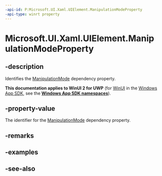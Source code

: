 ```yaml
---
-api-id: P:Microsoft.UI.Xaml.UIElement.ManipulationModeProperty
-api-type: winrt property
---
```


<!-- Property syntax
public Windows.UI.Xaml.DependencyProperty ManipulationModeProperty { get; }
-->

# Microsoft.UI.Xaml.UIElement.ManipulationModeProperty

## -description
Identifies the [ManipulationMode](uielement_manipulationmode.md) dependency property.

**This documentation applies to WinUI 2 for UWP** (for [WinUI](/windows/apps/winui/winui3/) in the [Windows App SDK](/windows/apps/windows-app-sdk/), see the **[Windows App SDK namespaces](/windows/windows-app-sdk/api/winrt/)**).

## -property-value
The identifier for the [ManipulationMode](uielement_manipulationmode.md) dependency property.

## -remarks

## -examples

## -see-also
